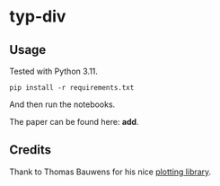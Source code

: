 # typ-div

## Usage
Tested with Python 3.11.

```
pip install -r requirements.txt
```

And then run the notebooks.

The paper can be found here: **add**.

## Credits
Thank to Thomas Bauwens for his nice [plotting library](https://github.com/bauwenst/fiject).
